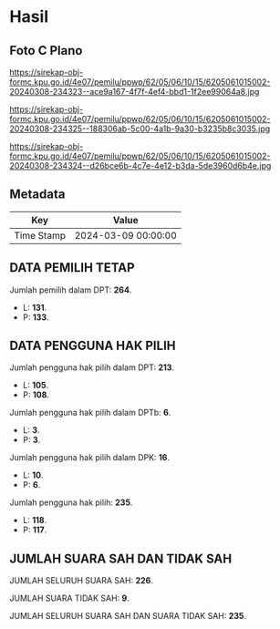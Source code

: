 # Hasil

## Foto C Plano

https://sirekap-obj-formc.kpu.go.id/4e07/pemilu/ppwp/62/05/06/10/15/6205061015002-20240308-234323--ace9a167-4f7f-4ef4-bbd1-1f2ee99064a8.jpg

https://sirekap-obj-formc.kpu.go.id/4e07/pemilu/ppwp/62/05/06/10/15/6205061015002-20240308-234325--188306ab-5c00-4a1b-9a30-b3235b8c3035.jpg

https://sirekap-obj-formc.kpu.go.id/4e07/pemilu/ppwp/62/05/06/10/15/6205061015002-20240308-234324--d26bce6b-4c7e-4e12-b3da-5de3960d6b4e.jpg


## Metadata

| Key        | Value               |
| ---------- | ------------------- |
| Time Stamp | 2024-03-09 00:00:00 |


## DATA PEMILIH TETAP

Jumlah pemilih dalam DPT: **264**.
 * L: **131**.
 * P: **133**.

## DATA PENGGUNA HAK PILIH

Jumlah pengguna hak pilih dalam DPT: **213**.
 * L: **105**.
 * P: **108**.

Jumlah pengguna hak pilih dalam DPTb: **6**.
 * L: **3**.
 * P: **3**.

Jumlah pengguna hak pilih dalam DPK: **16**.
 * L: **10**.
 * P: **6**.

Jumlah pengguna hak pilih: **235**.
 * L: **118**.
 * P: **117**.

## JUMLAH SUARA SAH DAN TIDAK SAH

JUMLAH SELURUH SUARA SAH: **226**.

JUMLAH SUARA TIDAK SAH: **9**.

JUMLAH SELURUH SUARA SAH DAN SUARA TIDAK SAH: **235**.


